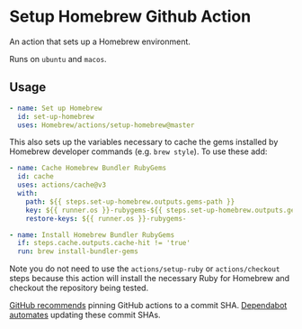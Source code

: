 # Setup Homebrew Github Action

An action that sets up a Homebrew environment.

Runs on `ubuntu` and `macos`.

## Usage

```yaml
- name: Set up Homebrew
  id: set-up-homebrew
  uses: Homebrew/actions/setup-homebrew@master
```

This also sets up the variables necessary to cache the gems installed by Homebrew developer commands (e.g. `brew style`). To use these add:

```yaml
- name: Cache Homebrew Bundler RubyGems
  id: cache
  uses: actions/cache@v3
  with:
    path: ${{ steps.set-up-homebrew.outputs.gems-path }}
    key: ${{ runner.os }}-rubygems-${{ steps.set-up-homebrew.outputs.gems-hash }}
    restore-keys: ${{ runner.os }}-rubygems-

- name: Install Homebrew Bundler RubyGems
  if: steps.cache.outputs.cache-hit != 'true'
  run: brew install-bundler-gems
```

Note you do not need to use the `actions/setup-ruby` or `actions/checkout` steps because this action will install the necessary Ruby for Homebrew and checkout the repository being tested.

[GitHub recommends](https://docs.github.com/en/actions/security-for-github-actions/security-guides/security-hardening-for-github-actions?learn=getting_started#using-third-party-actions) pinning GitHub actions to a commit SHA.
[Dependabot automates](https://docs.github.com/en/code-security/dependabot/working-with-dependabot/keeping-your-actions-up-to-date-with-dependabot) updating these commit SHAs.
